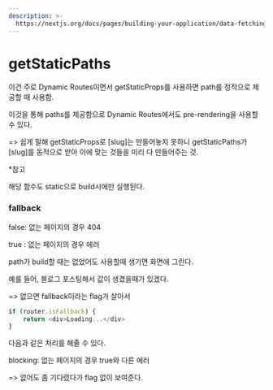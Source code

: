 ```yaml
---
description: >-
  https://nextjs.org/docs/pages/building-your-application/data-fetching/get-static-paths
---
```


# getStaticPaths

이건 주로 Dynamic Routes이면서  getStaticProps를 사용하면 path를 정적으로 제공할 때 사용함.

이것을 통해 paths를 제공함으로 Dynamic Routes에서도 pre-rendering을 사용할 수 있다.

\=> 쉽게 말해 getStaticProps로 \[slug]는 만들어놓지 못하니 getStaticPaths가 \[slug]를 동적으로 받아 이에 맞는 것들을 미리 다 만들어주는 것.



\*참고

해당 함수도 static으로 build시에만 실행된다.

### fallback

false: 없는 페이지의 경우 404

true : 없는 페이지의 경우 에러

path가 build할 때는 없었어도 사용할때 생기면 화면에 그린다.

예를 들어, 블로그 포스팅해서 값이 생겼을때가 있겠다.



\=> 없으면 fallback이라는 flag가 살아서&#x20;

```javascript
if (router.isFallback) {
    return <div>Loading...</div>
}
```

다음과 같은 처리를 해줄 수 있다.

blocking: 없는 페이지의 경우 true와 다른 에러

\=> 없어도 좀 기다렸다가 flag 없이 보여준다.



